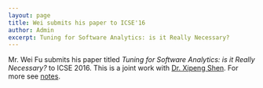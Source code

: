 ```yaml
---
layout: page
title: Wei submits his paper to ICSE'16
author: Admin
excerpt: Tuning for Software Analytics: is it Really Necessary?
---
```

Mr. Wei Fu submits his paper titled *Tuning for Software Analytics: is it Really Necessary?* to ICSE 2016. This is a joint work with [Dr. Xipeng Shen](http://people.engr.ncsu.edu/xshen5/). 
For more see [notes](http://ai4se.net/projects/2015/08/31/Tuning/).


